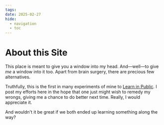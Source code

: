 ```yaml
---
tags:
date: 2025-02-27
hide:
  - navigation
  - toc
---
```

# About this Site

This place is meant to give you a window into my head. And—well—to give *me* a window into it too. Apart from brain surgery, there are precious few alternatives.

Truthfully, this is the first in many experiments of mine to [Learn in Public](https://www.youtube.com/watch?v=IE94ZZo6IVw). I post my efforts here in the hope that one just might wish to remedy my wrongs, giving me a chance to do better next time. Really, I would appreciate it.

And wouldn't it be great if we both ended up learning something along the way?

